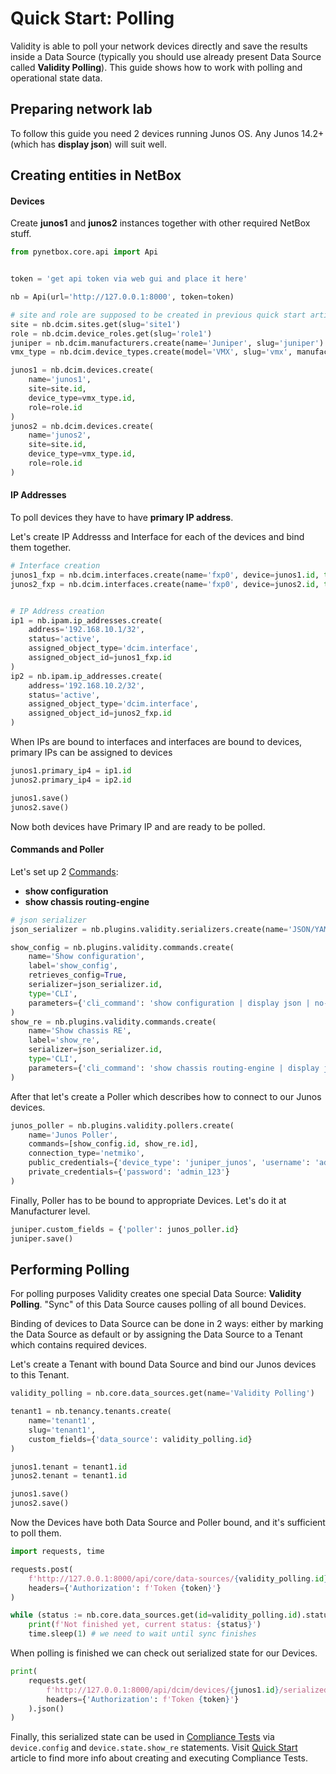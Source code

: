 # Quick Start: Polling

Validity is able to poll your network devices directly and save the results inside a Data Source (typically you should use already present Data Source called **Validity Polling**).
This guide shows how to work with polling and operational state data.

## Preparing network lab
To follow this guide you need 2 devices running Junos OS. Any Junos 14.2+ (which has **display json**) will suit well.

## Creating entities in NetBox
#### Devices
Create **junos1** and **junos2** instances together with other required NetBox stuff.

```python
from pynetbox.core.api import Api


token = 'get api token via web gui and place it here'

nb = Api(url='http://127.0.0.1:8000', token=token)

# site and role are supposed to be created in previous quick start article
site = nb.dcim.sites.get(slug='site1')
role = nb.dcim.device_roles.get(slug='role1')
juniper = nb.dcim.manufacturers.create(name='Juniper', slug='juniper')
vmx_type = nb.dcim.device_types.create(model='VMX', slug='vmx', manufacturer=juniper.id)

junos1 = nb.dcim.devices.create(
    name='junos1',
    site=site.id,
    device_type=vmx_type.id,
    role=role.id
)
junos2 = nb.dcim.devices.create(
    name='junos2',
    site=site.id,
    device_type=vmx_type.id,
    role=role.id
)
```

#### IP Addresses
To poll devices they have to have **primary IP address**.

Let's create IP Addresss and Interface for each of the devices and bind them together.
```python
# Interface creation
junos1_fxp = nb.dcim.interfaces.create(name='fxp0', device=junos1.id, type='1000base-t')
junos2_fxp = nb.dcim.interfaces.create(name='fxp0', device=junos2.id, type='1000base-t')


# IP Address creation
ip1 = nb.ipam.ip_addresses.create(
    address='192.168.10.1/32',
    status='active',
    assigned_object_type='dcim.interface',
    assigned_object_id=junos1_fxp.id
)
ip2 = nb.ipam.ip_addresses.create(
    address='192.168.10.2/32',
    status='active',
    assigned_object_type='dcim.interface',
    assigned_object_id=junos2_fxp.id
)
```
When IPs are bound to interfaces and interfaces are bound to devices, primary IPs can be assigned to devices

```python
junos1.primary_ip4 = ip1.id
junos2.primary_ip4 = ip2.id

junos1.save()
junos2.save()
```
Now both devices have Primary IP and are ready to be polled.

#### Commands and Poller
Let's set up 2 [Commands](entities/commands.md):

* **show configuration**
* **show chassis routing-engine**

```python
# json serializer
json_serializer = nb.plugins.validity.serializers.create(name='JSON/YAML', extraction_method='YAML')

show_config = nb.plugins.validity.commands.create(
    name='Show configuration',
    label='show_config',
    retrieves_config=True,
    serializer=json_serializer.id,
    type='CLI',
    parameters={'cli_command': 'show configuration | display json | no-more'}
)
show_re = nb.plugins.validity.commands.create(
    name='Show chassis RE',
    label='show_re',
    serializer=json_serializer.id,
    type='CLI',
    parameters={'cli_command': 'show chassis routing-engine | display json | no-more'}
)
```

After that let's create a Poller which describes how to connect to our Junos devices.

```python
junos_poller = nb.plugins.validity.pollers.create(
    name='Junos Poller',
    commands=[show_config.id, show_re.id],
    connection_type='netmiko',
    public_credentials={'device_type': 'juniper_junos', 'username': 'admin'},
    private_credentials={'password': 'admin_123'}
)
```

Finally, Poller has to be bound to appropriate Devices. Let's do it at Manufacturer level.

```python
juniper.custom_fields = {'poller': junos_poller.id}
juniper.save()
```

## Performing Polling

For polling purposes Validity creates one special Data Source: **Validity Polling**. "Sync" of this Data Source causes polling of all bound Devices.

Binding of devices to Data Source can be done in 2 ways: either by marking the Data Source as default or by assigning the Data Source to a Tenant which contains required devices.

Let's create a Tenant with bound Data Source and bind our Junos devices to this Tenant.
```python
validity_polling = nb.core.data_sources.get(name='Validity Polling')

tenant1 = nb.tenancy.tenants.create(
    name='tenant1',
    slug='tenant1',
    custom_fields={'data_source': validity_polling.id}
)

junos1.tenant = tenant1.id
junos2.tenant = tenant1.id

junos1.save()
junos2.save()
```

Now the Devices have both Data Source and Poller bound, and it's sufficient to poll them.

```python
import requests, time

requests.post(
    f'http://127.0.0.1:8000/api/core/data-sources/{validity_polling.id}/sync/',
    headers={'Authorization': f'Token {token}'}
)

while (status := nb.core.data_sources.get(id=validity_polling.id).status.value) != 'completed':
    print(f'Not finished yet, current status: {status}')
    time.sleep(1) # we need to wait until sync finishes
```

When polling is finished we can check out serialized state for our Devices.

```python
print(
    requests.get(
        f'http://127.0.0.1:8000/api/dcim/devices/{junos1.id}/serialized_state/',
        headers={'Authorization': f'Token {token}'}
    ).json()
)
```

Finally, this serialized state can be used in [Compliance Tests](entities/tests.md) via `device.config` and `device.state.show_re` statements. Visit [Quick Start](quickstart.md#compliance-test) article to find more info about creating and executing Compliance Tests.